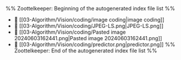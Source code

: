 %% Zoottelkeeper: Beginning of the autogenerated index file list  %%
- 📄 [[03-Algorithm/Vision/coding/image coding|image coding]]
- 📄 [[03-Algorithm/Vision/coding/JPEG-LS.png|JPEG-LS.png]]
- 📄 [[03-Algorithm/Vision/coding/Pasted image 20240603162441.png|Pasted image 20240603162441.png]]
- 📄 [[03-Algorithm/Vision/coding/predictor.png|predictor.png]]
%% Zoottelkeeper: End of the autogenerated index file list  %%
